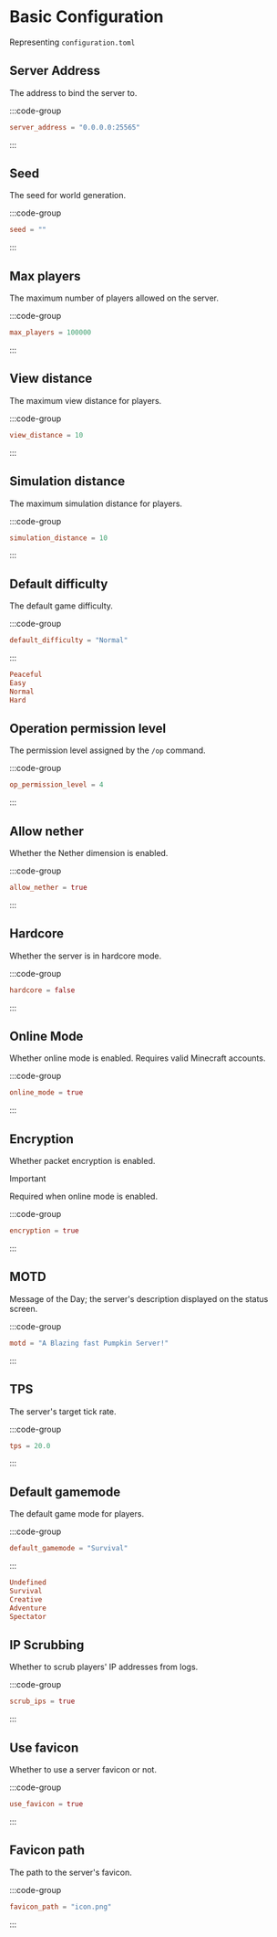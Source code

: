 # Basic Configuration

Representing `configuration.toml`

## Server Address

The address to bind the server to.

:::code-group

```toml [configuration.toml] {2}
server_address = "0.0.0.0:25565"
```

:::

## Seed

The seed for world generation.

:::code-group

```toml [configuration.toml] {2}
seed = ""
```

:::

## Max players

The maximum number of players allowed on the server.

:::code-group

```toml [configuration.toml] {2}
max_players = 100000
```

:::

## View distance

The maximum view distance for players.

:::code-group

```toml [configuration.toml] {2}
view_distance = 10
```

:::

## Simulation distance

The maximum simulation distance for players.

:::code-group

```toml [configuration.toml] {2}
simulation_distance = 10
```

:::

## Default difficulty

The default game difficulty.

:::code-group

```toml [configuration.toml] {2}
default_difficulty = "Normal"
```

:::

```toml
Peaceful
Easy
Normal
Hard
```

## Operation permission level

The permission level assigned by the `/op` command.

:::code-group

```toml [configuration.toml] {2}
op_permission_level = 4
```

:::

## Allow nether

Whether the Nether dimension is enabled.

:::code-group

```toml [configuration.toml] {2}
allow_nether = true
```

:::

## Hardcore

Whether the server is in hardcore mode.

:::code-group

```toml [configuration.toml] {2}
hardcore = false
```

:::

## Online Mode

Whether online mode is enabled. Requires valid Minecraft accounts.

:::code-group

```toml [configuration.toml] {2}
online_mode = true
```

:::

## Encryption

Whether packet encryption is enabled.

> [!IMPORTANT]
> Required when online mode is enabled.

:::code-group

```toml [configuration.toml] {2}
encryption = true
```

:::

## MOTD

Message of the Day; the server's description displayed on the status screen.

:::code-group

```toml [configuration.toml] {2}
motd = "A Blazing fast Pumpkin Server!"
```

:::

## TPS

The server's target tick rate.

:::code-group

```toml [configuration.toml] {2}
tps = 20.0
```

:::

## Default gamemode

The default game mode for players.

:::code-group

```toml [configuration.toml] {2}
default_gamemode = "Survival"
```

:::

```toml
Undefined
Survival
Creative
Adventure
Spectator
```

## IP Scrubbing

Whether to scrub players' IP addresses from logs.

:::code-group

```toml [configuration.toml] {2}
scrub_ips = true
```

:::

## Use favicon

Whether to use a server favicon or not.

:::code-group

```toml [configuration.toml] {2}
use_favicon = true
```

:::

## Favicon path

The path to the server's favicon.

:::code-group

```toml [configuration.toml] {2}
favicon_path = "icon.png"
```

:::
